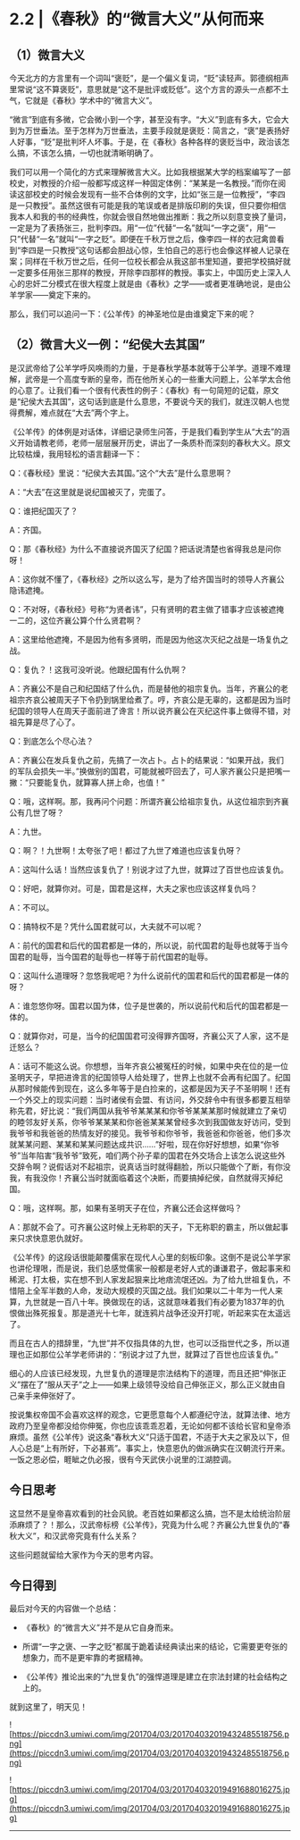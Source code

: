 # 2.2 |《春秋》的“微言大义”从何而来

## （1）微言大义

今天北方的方言里有一个词叫“褒贬”，是一个偏义复词，“贬”读轻声。郭德纲相声里常说“这不算褒贬”，意思就是“这不是批评或贬低”。这个方言的源头一点都不土气，它就是《春秋》学术中的“微言大义”。

“微言”到底有多微，它会微小到一个字，甚至没有字。“大义”到底有多大，它会大到为万世垂法。至于怎样为万世垂法，主要手段就是褒贬：简言之，“褒”是表扬好人好事，“贬”是批判坏人坏事。于是，在《春秋》各种各样的褒贬当中，政治该怎么搞，不该怎么搞，一切也就清晰明确了。

我们可以用一个简化的方式来理解微言大义。比如我根据某大学的档案编写了一部校史，对教授的介绍一般都写成这样一种固定体例：“某某是一名教授。”而你在阅读这部校史的时候会发现有一些不合体例的文字，比如“张三是一位教授”，“李四是一只教授”。虽然这很有可能是我的笔误或者是排版印刷的失误，但只要你相信我本人和我的书的经典性，你就会很自然地做出推断：我之所以刻意变换了量词，一定是为了表扬张三，批判李四。用“一位”代替“一名”就叫“一字之褒”，用“一只”代替“一名”就叫“一字之贬”。即便在千秋万世之后，像李四一样的衣冠禽兽看到“李四是一只教授”这句话都会胆战心惊，生怕自己的恶行也会像这样被人记录在案；同样在千秋万世之后，任何一位校长都会从我这部书里知道，要把学校搞好就一定要多任用张三那样的教授，开除李四那样的教授。事实上，中国历史上深入人心的忠奸二分模式在很大程度上就是由《春秋》之学——或者更准确地说，是由公羊学家——奠定下来的。

那么，我们可以追问一下：《公羊传》的神圣地位是由谁奠定下来的呢？

## （2）微言大义一例：“纪侯大去其国”

是汉武帝给了公羊学呼风唤雨的力量，于是春秋学基本就等于公羊学。道理不难理解，武帝是一个高度专断的皇帝，而在他所关心的一些重大问题上，公羊学太合他的心意了。让我们看一个很有代表性的例子：《春秋》有一句简短的记载，原文是“纪侯大去其国”，这句话到底是什么意思，不要说今天的我们，就连汉朝人也觉得费解，难点就在“大去”两个字上。

《公羊传》的体例是对话体，详细记录师生问答，于是我们看到学生从“大去”的涵义开始请教老师，老师一层层展开历史，讲出了一条质朴而深刻的春秋大义。原文比较枯燥，我用轻松的语言翻译一下：

Q：《春秋经》里说：“纪侯大去其国。”这个“大去”是什么意思啊？

A：“大去”在这里就是说纪国被灭了，完蛋了。

Q：谁把纪国灭了？

A：齐国。

Q：那《春秋经》为什么不直接说齐国灭了纪国？把话说清楚也省得我总是问你呀！

A：这你就不懂了，《春秋经》之所以这么写，是为了给齐国当时的领导人齐襄公隐讳遮掩。

Q：不对呀，《春秋经》号称“为贤者讳”，只有贤明的君主做了错事才应该被遮掩一二的，这位齐襄公算个什么贤君啊？

A：这里给他遮掩，不是因为他有多贤明，而是因为他这次灭纪之战是一场复仇之战。

Q：复仇？！这我可没听说。他跟纪国有什么仇啊？

A：齐襄公不是自己和纪国结了什么仇，而是替他的祖宗复仇。当年，齐襄公的老祖宗齐哀公被周天子下令扔到锅里给煮了。哼，齐哀公是无辜的，这都是因为当时纪国的领导人在周天子面前进了谗言！所以说齐襄公在灭纪这件事上做得不错，对祖先算是尽了心了。

Q：到底怎么个尽心法？

A：齐襄公在发兵复仇之前，先搞了一次占卜。占卜的结果说：“如果开战，我们的军队会损失一半。”换做别的国君，可能就被吓回去了，可人家齐襄公只是把嘴一撇：“只要能复仇，就算寡人拼上命，也值！”

Q：哦，这样啊。那，我再问个问题：所谓齐襄公给祖宗复仇，从这位祖宗到齐襄公有几世了呀？

A：九世。

Q：啊？！九世啊！太夸张了吧！都过了九世了难道也应该复仇呀？

A：这叫什么话！当然应该复仇了！别说才过了九世，就算过了百世也应该复仇。

Q：好吧，就算你对。可是，国君是这样，大夫之家也应该这样复仇吗？

A：不可以。

Q：搞特权不是？凭什么国君就可以，大夫就不可以呢？

A：前代的国君和后代的国君都是一体的，所以说，前代国君的耻辱也就等于当今国君的耻辱，当今国君的耻辱也一样等于前代国君的耻辱。

Q：这叫什么道理呀？忽悠我呢吧？为什么说前代的国君和后代的国君都是一体的呀？

A：谁忽悠你呀。国君以国为体，位子是世袭的，所以说前代和后代的国君都是一体的。

Q：就算你对，可是，当今的纪国国君可没得罪齐国呀，齐襄公灭了人家，这不是迁怒么？

A：话可不能这么说。你想想，当年齐哀公被冤枉的时候，如果中央在位的是一位圣明天子，早把进谗言的纪国领导人给处理了，世界上也就不会再有纪国了。纪国从那时候能传到现在，这么多年等于是白捡来的，这都是因为天子不圣明啊！还有一个外交上的现实问题：当时诸侯有会盟、有访问，外交辞令中有很多都要互相举称先君，好比说：“我们两国从我爷爷某某某和你爷爷某某某那时候就建立了亲切的睦邻友好关系，你爷爷某某某和你爸爸某某某曾经多次到我国做友好访问，受到我爷爷和我爸爸的热情友好的接见。我爷爷和你爷爷，我爸爸和你爸爸，他们多次就某某问题、某某和某某问题达成共识……”好啦，现在你好好想想，如果“你爷爷”当年陷害“我爷爷”致死，咱们两个孙子辈的国君在外交场合上该怎么说这些外交辞令啊？说假话对不起祖宗，说真话当时就得翻脸，所以只能做个了断，有你没我，有我没你！齐襄公当时就面临着这个决断，而要搞掉纪侯，自然就得灭掉纪国。

Q：哦，这样啊。那，如果有圣明天子在位，齐襄公还会这样做吗？

A：那就不会了。可齐襄公这时候上无称职的天子，下无称职的霸主，所以做起事来只求快意恩仇就好。

《公羊传》的这段话很能颠覆儒家在现代人心里的刻板印象。这倒不是说公羊学家也讲伦理哏，而是说，我们总感觉儒家一般都是老好人式的谦谦君子，做起事来和稀泥、打太极，实在想不到人家发起狠来比地痞流氓还凶。为了给九世祖复仇，不惜陪上全军半数的人命，发动大规模的灭国之战。我们如果以二十年为一代人来算，九世就是一百八十年。换做现在的话，这就意味着我们有必要为1837年的仇恨做出殊死报复。那是道光十七年，就连鸦片战争还没开打呢，听起来实在太遥远了。

而且在古人的措辞里，“九世”并不仅指具体的九世，也可以泛指世代之多，所以道理也正如那位公羊学老师讲的：“别说才过了九世，就算过了百世也应该复仇。”

细心的人应该已经发现，九世复仇的道理是宗法结构下的道理，而且还把“伸张正义”摆在了“服从天子”之上——如果上级领导没给自己伸张正义，那么正义就由自己亲手来伸张好了。

按说集权帝国不会喜欢这样的观念，它更愿意每个人都遵纪守法，就算法律、地方政府乃至皇帝都没给你伸冤，你也应该乖乖忍着，无论如何都不该给长官和皇帝添麻烦。虽然《公羊传》说这条“春秋大义”只适于国君，不适于大夫之家及以下，但人心总是“上有所好，下必甚焉”。事实上，快意恩仇的做派确实在汉朝流行开来。一饭之恩必偿，睚眦之仇必报，很有今天武侠小说里的江湖腔调。

## 今日思考

这显然不是皇帝喜欢看到的社会风貌。老百姓如果都这么搞，岂不是太给统治阶层添麻烦了？！那么，汉武帝标榜《公羊传》，究竟为什么呢？齐襄公九世复仇的“春秋大义”，和汉武帝究竟有什么关系？

这些问题就留给大家作为今天的思考内容。

## 今日得到

最后对今天的内容做一个总结：

* 《春秋》的“微言大义”并不是从它自身而来。

* 所谓“一字之褒、一字之贬”都属于跪着读经典读出来的结论，它需要更夸张的想象力，而不是更牢靠的考据精神。

* 《公羊传》推论出来的“九世复仇”的强悍道理是建立在宗法封建的社会结构之上的。

就到这里了，明天见！

![https://piccdn3.umiwi.com/img/201704/03/201704032019432485518756.png](https://piccdn3.umiwi.com/img/201704/03/201704032019432485518756.png)

![https://piccdn3.umiwi.com/img/201704/03/201704032019491688016275.jpg](https://piccdn3.umiwi.com/img/201704/03/201704032019491688016275.jpg)

---
